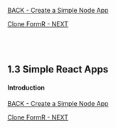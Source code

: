 
<!-- ------------------------------------------------------------------------- -->

<div class="page-back">

[BACK - Create a Simple Node App](/Setup/fr0102_Simple-Node-Apps.md)
</div><div class="page-next">

[Clone FormR - NEXT](/Setup/fr0103_Clone-FormR.md)
</div><div style="margin-top:35px">&nbsp;</div>
 
<!-- ------------------------------------------------------------------------- -->

## 1.3 Simple React Apps

#### Introduction

<!-- ------------------------------------------------------------------------- -->

<div class="page-back">

[BACK - Create a Simple Node App](/Setup/fr0102_Simple-Node-Apps.md)
</div><div class="page-next">

[Clone FormR - NEXT](/Setup/fr0103_Clone-FormR.md)
</div>
<!-- ------------------------------------------------------------------------- -->
